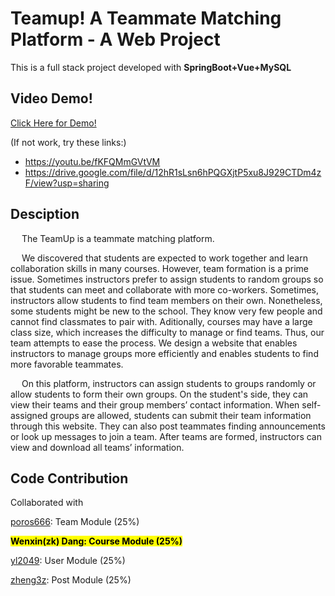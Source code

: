 # Teamup! A Teammate Matching Platform - A Web Project
This is a full stack project developed with **SpringBoot+Vue+MySQL**

## Video Demo!
[Click Here for Demo!](https://youtu.be/fKFQMmGVtVM) 

(If not work, try these links:)
- https://youtu.be/fKFQMmGVtVM
- https://drive.google.com/file/d/12hR1sLsn6hPQGXjtP5xu8J929CTDm4zF/view?usp=sharing

## Desciption
&emsp; The TeamUp is a teammate matching platform. 

&emsp; We discovered that students are expected to work together and learn collaboration skills in many courses. However, team formation is a prime issue. Sometimes instructors prefer to assign students to random groups so that students can meet and collaborate with more co-workers. Sometimes, instructors allow students to find team members on their own. Nonetheless, some students might be new to the school. They know very few people and cannot find classmates to pair with. Aditionally, courses may have a large class size, which increases the difficulty to manage or find teams. Thus, our team attempts to ease the process. We design a website that enables instructors to manage groups more efficiently and enables students to find more favorable teammates. 

&emsp; On this platform, instructors can assign students to groups randomly or allow students to form their own groups. On the student's side, they can view their teams and their group members’ contact information. When self-assigned groups are allowed, students can submit their team information through this website. They can also post teammates finding announcements or look up messages to join a team. After teams are formed, instructors can view and download all teams’ information.

## Code Contribution
Collaborated with 

[poros666](https://github.com/poros666): Team Module (25%)

**<mark>Wenxin(zk) Dang: Course Module (25%)</mark>**

[yl2049](https://github.com/yl2049): User Module (25%)

[zheng3z](https://github.com/zheng3z): Post Module (25%)


